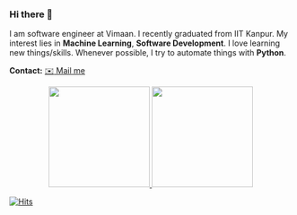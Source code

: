 ### Hi there 👋

I am software engineer at Vimaan.
I recently graduated from IIT Kanpur. My interest lies in **Machine Learning**, **Software Development**. I love learning new things/skills. Whenever possible, I try to automate things with **Python**. 

**Contact:**
<a href='mailto:skdakshana18@gmail.com'>:envelope: Mail me</a>


<!-- ![Visitor Count](https://profile-counter.glitch.me/iamsnj/count.svg) -->

<!-- 
<a href="https://github.com/iamsnj/iamsnj/">
  <img align="center" height="35%" width="36%"  src="https://github-readme-stats.vercel.app/api/top-langs/?username=iamsnj&show_icons=true&theme=light&line_height=30" />
</a>

<a href="https://github.com/iamsnj/iamsnj/">
<img align="center" src="https://github-readme-stats.vercel.app/api?username=iamsnj&include_all_commits=true&count_private=true&show_icons=true&line_height=20&title_color=7A7ADB&icon_color=2234AE&text_color=D3D3D3&bg_color=0,000000,130F40" alt="iamsnj's Github Stats">
</a> -->

<!-- <a href="https://github.com/iamsnj/iamsnj/">
 <img align="center"  height="75%" width="60%" src="https://github-readme-stats.vercel.app/api?username=iamsnj&count_private=true&show_icons=true&theme=light&line_height=30" alt="Sanjay Kumar's GitHub Stats"/>
  </a> -->



<p align="center">
<a href="https://github.com/iamsnj">

  <img height="180em" src="https://github-readme-stats-eight-theta.vercel.app/api?username=iamsnj&show_icons=true&theme=algolia&include_all_commits=true&count_private=true"/>

  <img height="180em" src="https://github-readme-stats-eight-theta.vercel.app/api/top-langs/?username=iamsnj&layout=compact&langs_count=9&theme=algolia&include_all_commits=true&count_private=true"/>
</a>
</p>

<!-- [![HitCount](http://hits.dwyl.com/iamsnj/iamsnj.svg)](http://hits.dwyl.com/iamsnj/iamsnj) -->

[![Hits](https://hits.seeyoufarm.com/api/count/incr/badge.svg?url=https%3A%2F%2Fgithub.com%2Fiamsnj%2Fhit-counter&count_bg=%2353B10B&title_bg=%236E3737&icon=&icon_color=%231E1D80&title=hits&edge_flat=false)](https://hits.seeyoufarm.com)

